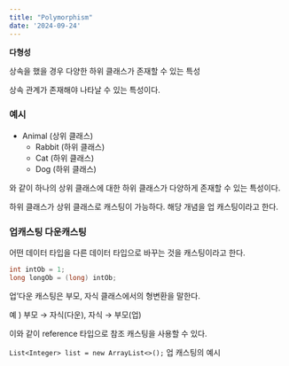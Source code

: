```yaml
---
title: "Polymorphism"
date: '2024-09-24'
---
```


**다형성**

상속을 했을 경우 다양한 하위 클래스가 존재할 수 있는 특성

상속 관계가 존재해야 나타날 수 있는 특성이다.

### 예시
- Animal (상위 클래스)
    - Rabbit (하위 클래스)
    - Cat (하위 클래스)
    - Dog (하위 클래스)

와 같이 하나의 상위 클래스에 대한 하위 클래스가 다양하게 존재할 수 있는 특성이다.

하위 클래스가 상위 클래스로 캐스팅이 가능하다. 해당 개념을 업 캐스팅이라고 한다.

### 업캐스팅 다운캐스팅
어떤 데이터 타입을 다른 데이터 타입으로 바꾸는 것을 캐스팅이라고 한다.

```java
int intOb = 1;
long longOb = (long) intOb;
```
업’다운 캐스팅은 부모, 자식 클래스에서의 형변환을 말한다.

예 ) 부모 → 자식(다운), 자식 → 부모(업)

이와 같이 reference 타입으로 참조 캐스팅을 사용할 수 있다.

`List<Integer> list = new ArrayList<>();` 업 캐스팅의 예시